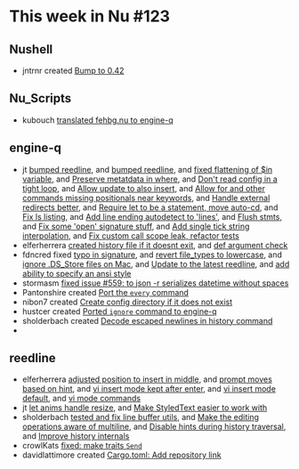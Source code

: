 # This week in Nu #123

## Nushell

- jntrnr created [Bump to 0.42](https://github.com/nushell/nushell/pull/4234) 

## Nu_Scripts

- kubouch [translated fehbg.nu to engine-q](https://github.com/nushell/nu_scripts/pull/117) 

## engine-q

- jt [bumped reedline](https://github.com/nushell/engine-q/pull/634), and [bumped reedline](https://github.com/nushell/engine-q/pull/627), and [fixed flattening of $in variable](https://github.com/nushell/engine-q/pull/624), and [Preserve metatdata in where](https://github.com/nushell/engine-q/pull/618), and [Don't read config in a tight loop](https://github.com/nushell/engine-q/pull/614), and [Allow update to also insert](https://github.com/nushell/engine-q/pull/610), and [Allow for and other commands missing positionals near keywords](https://github.com/nushell/engine-q/pull/606), and [Handle external redirects better](https://github.com/nushell/engine-q/pull/598), and [Require let to be a statement, move auto-cd](https://github.com/nushell/engine-q/pull/594), and [Fix ls listing](https://github.com/nushell/engine-q/pull/593), and [Add line ending autodetect to 'lines'](https://github.com/nushell/engine-q/pull/589), and [Flush stmts](https://github.com/nushell/engine-q/pull/584), and [Fix some 'open' signature stuff](https://github.com/nushell/engine-q/pull/583), and [Add single tick string interpolation](https://github.com/nushell/engine-q/pull/581), and [Fix custom call scope leak, refactor tests](https://github.com/nushell/engine-q/pull/580) 
- elferherrera [created history file if it doesnt exit](https://github.com/nushell/engine-q/pull/605), and [def argument check](https://github.com/nushell/engine-q/pull/604) 
- fdncred fixed [typo in signature](https://github.com/nushell/engine-q/pull/633), and [revert file_types to lowercase](https://github.com/nushell/engine-q/pull/623), and [ignore .DS_Store files on Mac](https://github.com/nushell/engine-q/pull/622), and [Update to the latest reedline](https://github.com/nushell/engine-q/pull/608), and [add ability to specify an ansi style](https://github.com/nushell/engine-q/pull/595) 
- stormasm [fixed issue #559: to json -r serializes datetime without spaces](https://github.com/nushell/engine-q/pull/596) 
- Pantonshire created [Port the `every` command](https://github.com/nushell/engine-q/pull/626) 
- nibon7 created [Create config directory if it does not exist](https://github.com/nushell/engine-q/pull/625) 
- hustcer created [Ported `ignore` command to engine-q](https://github.com/nushell/engine-q/pull/621) 
- sholderbach created [Decode escaped newlines in history command](https://github.com/nushell/engine-q/pull/592)
- 
## reedline

- elferherrera [adjusted position to insert in middle](https://github.com/nushell/reedline/pull/226), and [prompt moves based on hint](https://github.com/nushell/reedline/pull/217), and [vi insert mode kept after enter](https://github.com/nushell/reedline/pull/214), and [vi insert mode default](https://github.com/nushell/reedline/pull/213), and [vi mode commands](https://github.com/nushell/reedline/pull/211) 
- jt [let anims handle resize](https://github.com/nushell/reedline/pull/227), and [Make StyledText easier to work with](https://github.com/nushell/reedline/pull/225) 
- sholderbach [tested and fix line buffer utils](https://github.com/nushell/reedline/pull/224), and [Make the editing operations aware of multiline](https://github.com/nushell/reedline/pull/219), and [Disable hints during history traversal](https://github.com/nushell/reedline/pull/215), and [Improve history internals](https://github.com/nushell/reedline/pull/212) 
- crowlKats [fixed: make traits `Send`](https://github.com/nushell/reedline/pull/223) 
- davidlattimore created [Cargo.toml: Add repository link](https://github.com/nushell/reedline/pull/216) 
